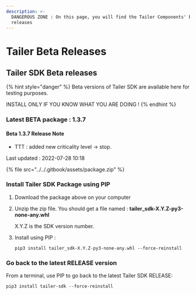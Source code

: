```yaml
---
description: >-
  DANGEROUS ZONE : On this page, you will find the Tailer Components' beta
  releases
---
```


# Tailer Beta Releases

## Tailer SDK Beta releases

{% hint style="danger" %}
Beta versions of Tailer SDK are available here for testing purposes.

INSTALL ONLY IF YOU KNOW WHAT YOU ARE DOING !
{% endhint %}

### Latest BETA package : 1.3.7

#### Beta 1.3.7 Release Note

* TTT : added new criticality level -> stop.

Last updated : 2022-07-28 10:18

{% file src="../../.gitbook/assets/package.zip" %}

### Install Tailer SDK Package using PIP

1. Download the package above on your computer
2.  Unzip the zip file. You should get a file named : **tailer\_sdk-X.Y.Z-py3-none-any.whl**

    X.Y.Z is the SDK version number.
3.  Install using PIP :

    `pip3 install tailer_sdk-X.Y.Z-py3-none-any.whl --force-reinstall`

### Go back to the latest RELEASE version

From a terminal, use PIP to go back to the latest Tailer SDK RELEASE:

`pip3 install tailer-sdk --force-reinstall`

###
